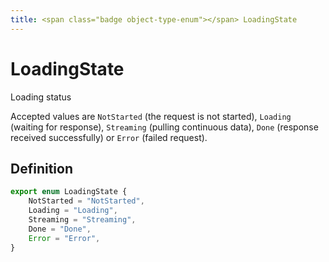 ```yaml
---
title: <span class="badge object-type-enum"></span> LoadingState
---
```

# <span class="badge object-type-enum"></span> LoadingState

Loading status

Accepted values are `NotStarted` (the request is not started), `Loading` (waiting for response), `Streaming` (pulling continuous data), `Done` (response received successfully) or `Error` (failed request).

## Definition

```typescript
export enum LoadingState {
	NotStarted = "NotStarted",
	Loading = "Loading",
	Streaming = "Streaming",
	Done = "Done",
	Error = "Error",
}

```
